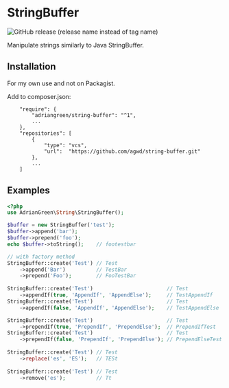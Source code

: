 # StringBuffer

![GitHub release (release name instead of tag name)](https://img.shields.io/github/v/release/AGWD/string-buffer) 

Manipulate strings similarly to Java StringBuffer.

## Installation

For my own use and not on Packagist. 

Add to composer.json:
```
    "require": {
        "adriangreen/string-buffer": "^1",
        ...
    },
    "repositories": [
        {
            "type": "vcs",
            "url":  "https://github.com/agwd/string-buffer.git"
        },
        ...
    ]
```

## Examples

```php
<?php
use AdrianGreen\String\StringBuffer();

$buffer = new StringBuffer('test');
$buffer->append('bar');
$buffer->prepend('foo');
echo $buffer->toString();    // footestbar

// with factory method
StringBuffer::create('Test') // Test
    ->append('Bar')          // TestBar 
    ->prepend('Foo');        // FooTestBar
    
StringBuffer::create('Test')                        // Test 
    ->appendIf(true, 'AppendIf', 'AppendElse');     // TestAppendIf
StringBuffer::create('Test')                        // Test
    ->appendIf(false, 'AppendIf', 'AppendElse');    // TestAppendElse

StringBuffer::create('Test')                        // Test
    ->prependIf(true, 'PrependIf', 'PrependElse');  // PrependIfTest
StringBuffer::create('Test')                        // Test
    ->prependIf(false, 'PrependIf', 'PrependElse'); // PrependElseTest
    
StringBuffer::create('Test') // Test
    ->replace('es', 'ES');   // TESt
    
StringBuffer::create('Test') // Test
    ->remove('es');          // Tt
```
